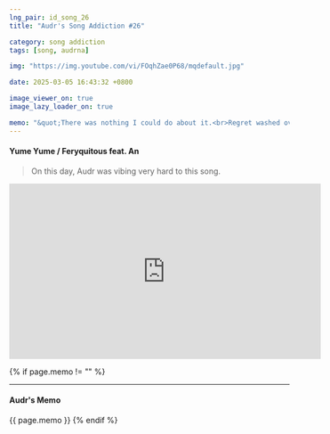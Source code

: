 ```yaml
---
lng_pair: id_song_26
title: "Audr's Song Addiction #26"

category: song addiction
tags: [song, audrna]

img: "https://img.youtube.com/vi/FOqhZae0P68/mqdefault.jpg"

date: 2025-03-05 16:43:32 +0800

image_viewer_on: true
image_lazy_loader_on: true

memo: "&quot;There was nothing I could do about it.<br>Regret washed over me in waves, burying my feet in the sand.<br>Sharp, glowing eyes stared at me.<br>I wish those wings would take me to an ideal world.&quot;"
---
```


<!-- outline-start -->

#### Yume Yume / Feryquitous feat. An

<!-- outline-end -->

> On this day, Audr was vibing very hard to this song.

<iframe
  width="560"
  height="315"
  src="https://www.youtube.com/embed/FOqhZae0P68"
  title="YouTube video player"
  frameborder="0"
  allow="accelerometer; clipboard-write; encrypted-media; gyroscope; picture-in-picture; web-share"
  referrerpolicy="strict-origin-when-cross-origin"
  allowfullscreen
  data-align="center"
></iframe>

{% if page.memo != "" %}

<hr>

#### Audr's Memo

{{ page.memo }}
{% endif %}
